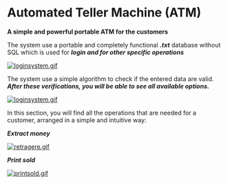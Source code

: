# Automated Teller Machine (ATM)

**A simple and powerful portable ATM for the customers**

The system use a portable and completely functional ***.txt*** database without SQL
which is used for ***login and for other specific operations***

[![loginsystem.gif](https://i.postimg.cc/2yPdc85M/loginsystem.gif)](https://postimg.cc/2L7B3Yh7)

The system use a simple algorithm to check if the entered data are valid.
***After these verifications, you will be able to see all available options.***

[![loginsystem.gif](https://i.postimg.cc/2yPdc85M/loginsystem.gif)](https://postimg.cc/2L7B3Yh7)

In this section, you will find all the operations that are needed for a customer, arranged in a simple and intuitive way:

 ***Extract money***

[![retragere.gif](https://i.postimg.cc/9Qzxth5j/retragere.gif)](https://postimg.cc/QFGkhvd6)

 ***Print sold***

[![printsold.gif](https://i.postimg.cc/DypJsVPs/printsold.gif)](https://postimg.cc/SJ8xFv5N)

